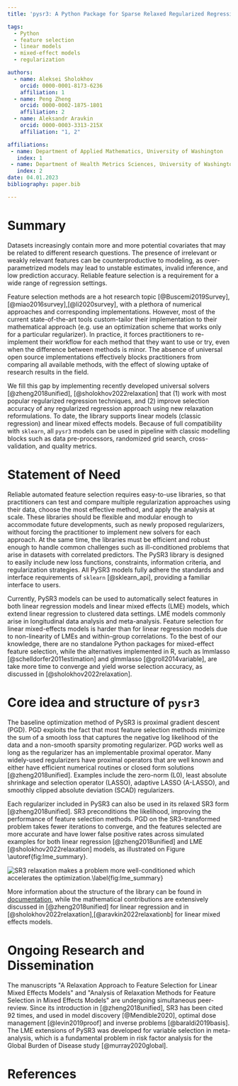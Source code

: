 ```yaml
---
title: 'pysr3: A Python Package for Sparse Relaxed Regularized Regression'

tags:
  - Python
  - feature selection
  - linear models
  - mixed-effect models
  - regularization

authors:
  - name: Aleksei Sholokhov
    orcid: 0000-0001-8173-6236
    affiliation: 1
  - name: Peng Zheng
    orcid: 0000-0002-1875-1801
    affiliation: 2
  - name: Aleksandr Aravkin
    orcid: 0000-0003-3313-215X
    affiliation: "1, 2"

affiliations:
 - name: Department of Applied Mathematics, University of Washington
   index: 1
 - name: Department of Health Metrics Sciences, University of Washington
   index: 2
date: 04.01.2023
bibliography: paper.bib

---
```


# Summary

Datasets increasingly contain more and more potential covariates that may be related to different research questions. The presence of irrelevant or weakly relevant features can be counterproductive to modeling, as over-parametrized models may lead to unstable estimates, invalid inference, and low prediction accuracy. Reliable feature selection is a requirement for a wide range of regression settings. 

Feature selection methods are a hot research topic [@Buscemi2019Survey],[@miao2016survey],[@li2020survey], with a plethora of numerical approaches and corresponding implementations. 
However, most of the current state-of-the-art tools custom-tailor their implementation to their mathematical approach (e.g. use an optimization scheme that works only for a particular regularizer). 
In practice, it forces practitioners to re-implement their workflow for each method that they want to use or try, even when the difference between methods is minor. The absence of universal open source implementations effectively blocks practitioners from comparing all available methods, with the effect 
of slowing uptake of research results in the field. 

We fill this gap by implementing recently developed universal solvers [@zheng2018unified], [@sholokhov2022relaxation] that (1) work with most popular regularized regression techniques, and (2) improve selection accuracy of any regularized regression approach using new relaxation reformulations. 
To date, the library supports linear models (classic regression) and linear mixed effects models. Because of full compatibility with `sklearn`, all `pysr3` models can be used in pipeline with classic modelling blocks such as data pre-processors, randomized grid search, cross-validation, and quality metrics.


# Statement of Need
   
Reliable automated feature selection requires easy-to-use libraries, so that practitioners can test and compare multiple regularization approaches using their data, choose the most effective method, and apply the analysis at scale. These libraries should be flexible and modular enough to accommodate future developments, such as newly proposed regularizers, without forcing the practitioner to implement new solvers for each approach. At the same time, the libraries must be efficient and robust enough to handle common challenges such as ill-conditioned problems that arise in datasets with correlated predictors. The PySR3 library is designed to easily include new loss functions, constraints, information criteria, and regularization strategies. All PySR3 models fully adhere the standards and interface requirements of `sklearn` [@sklearn_api], providing a familiar interface to users. 

Currently, PySR3 models can be used to automatically select features in both linear regression models and linear mixed effects (LME) models, which extend linear regression to clustered data settings. LME models commonly arise in longitudinal data analysis and meta-analysis. Feature selection for linear mixed-effects models is harder than for linear regression models due to  non-linearity of LMEs and within-group correlations. To the best of our knowledge, there are no standalone Python packages for mixed-effect feature selection, while the alternatives implemented in R, such as lmmlasso [@schelldorfer2011estimation] and glmmlasso [@groll2014variable], are take more time to converge and yield worse selection accuracy, as discussed in [@sholokhov2022relaxation].

# Core idea and structure of `pysr3`

The baseline optimization method of PySR3 is proximal gradient descent (PGD). PGD exploits the fact that most feature selection methods minimize the sum of a smooth loss that captures the negative log likelihood of the data and a non-smooth sparsity promoting regularizer. 
PGD works well as long as the regularizer has an implementable proximal operator. 
Many widely-used regularizers have proximal operators that are well known and either have efficient numerical routines or closed form solutions [@zheng2018unified]. Examples include the zero-norm (L0), least absolute shrinkage and selection operator (LASSO), adaptive LASSO (A-LASSO), and smoothly clipped absolute deviation (SCAD) regularizers.

Each regularizer included in PySR3 can also be used in its relaxed SR3 form [@zheng2018unified]. SR3 preconditions the likelihood, improving the performance of feature selection methods. 
PGD on the SR3-transformed problem takes fewer iterations to converge, and the features selected 
are more accurate and have lower false positive rates across simulated examples for both linear regression [@zheng2018unified] and LME [@sholokhov2022relaxation] models, as illustrated on Figure \autoref{fig:lme_summary}.

![SR3 relaxation makes a problem more well-conditioned which accelerates the optimization.\label{fig:lme_summary}](images/summary_improved.jpg)

More information about the structure of the library can be found in [documentation](https://aksholokhov.github.io/pysr3/), 
while the mathematical contributions are extensively discussed in [@zheng2018unified] for linear regression 
and in [@sholokhov2022relaxation],[@aravkin2022relaxationb] for linear mixed effects models.


# Ongoing Research and Dissemination

The manuscripts "A Relaxation Approach to Feature Selection for Linear Mixed Effects Models" 
and "Analysis of Relaxation Methods for Feature Selection in Mixed Effects Models"
are undergoing simultaneous peer-review. Since its introduction in [@zheng2018unified], SR3 has been cited 92 times, and used in model discovery [@Mendible2020], optimal dose management [@levin2019proof] and inverse problems [@baraldi2019basis]. The LME extensions of PySR3 was developed for variable selection in meta-analysis, which is a fundamental problem in risk factor analysis for the Global Burden of Disease study [@murray2020global].  

# References
